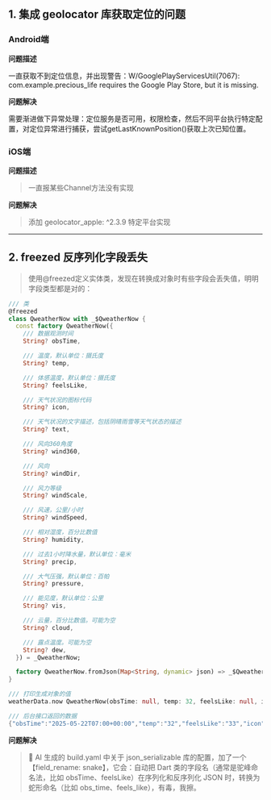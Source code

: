 ## 1. 集成 geolocator 库获取定位的问题

### Android端

**问题描述**

一直获取不到定位信息，并出现警告：W/GooglePlayServicesUtil(7067): com.example.precious_life requires the Google Play Store, but it is missing.

**问题解决**

需要渐进做下异常处理：定位服务是否可用，权限检查，然后不同平台执行特定配置，对定位异常进行捕获，尝试getLastKnownPosition()获取上次已知位置。

### iOS端

**问题描述**

> 一直报某些Channel方法没有实现

**问题解决**

> 添加 geolocator_apple: ^2.3.9 特定平台实现

---

## 2. freezed 反序列化字段丢失

> 使用@freezed定义实体类，发现在转换成对象时有些字段会丢失值，明明字段类型都是对的：

```dart
/// 类
@freezed
class QweatherNow with _$QweatherNow {
  const factory QweatherNow({
    /// 数据观测时间
    String? obsTime,

    /// 温度，默认单位：摄氏度
    String? temp,

    /// 体感温度，默认单位：摄氏度
    String? feelsLike,

    /// 天气状况的图标代码
    String? icon,

    /// 天气状况的文字描述，包括阴晴雨雪等天气状态的描述
    String? text,

    /// 风向360角度
    String? wind360,

    /// 风向
    String? windDir,

    /// 风力等级
    String? windScale,

    /// 风速，公里/小时
    String? windSpeed,

    /// 相对湿度，百分比数值
    String? humidity,

    /// 过去1小时降水量，默认单位：毫米
    String? precip,

    /// 大气压强，默认单位：百帕
    String? pressure,

    /// 能见度，默认单位：公里
    String? vis,

    /// 云量，百分比数值。可能为空
    String? cloud,

    /// 露点温度。可能为空
    String? dew,
  }) = _QweatherNow;

  factory QweatherNow.fromJson(Map<String, dynamic> json) => _$QweatherNowFromJson(json);
}

/// 打印生成对象的值
weatherData.now QweatherNow(obsTime: null, temp: 32, feelsLike: null, icon: 100, text: 晴, wind360: 200, windDir: null, windScale: null, windSpeed: null, humidity: 63, precip: 0.0, pressure: 1001, vis: null, cloud: 22, dew: 24)

/// 后台接口返回的数据
{"obsTime":"2025-05-22T07:00+00:00","temp":"32","feelsLike":"33","icon":"100","text":"晴","wind360":"200","windDir":"西南偏南风","windScale":"3","windSpeed":"17","humidity":"63","precip":"0.0","pressure":"1001","cloud":"22","dew":"24"}
```

**问题解决**

> 🐶 AI 生成的 build.yaml 中关于 json_serializable 库的配置，加了一个【field_rename: snake】，它会：自动把 Dart 类的字段名（通常是驼峰命名法，比如 obsTime、feelsLike）在序列化和反序列化 JSON 时，转换为 蛇形命名（比如 obs_time、feels_like），有毒，我擦。
